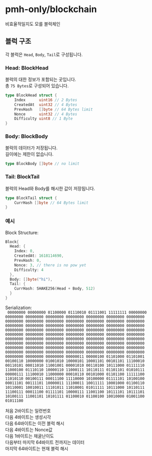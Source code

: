 # pmh-only/blockchain
비효율적일지도 모를 블럭체인

## 블럭 구조
각 블럭은 `Head`, `Body`, `Tail`로 구성됩니다.

### Head: BlockHead
블럭의 대한 정보가 포함되는 곳입니다.\
총 `75 Bytes`로 구성되어 있습니다.

```go
type BlockHead struct {
	Index      uint16 // 2 Bytes
	CreatedAt  uint32 // 4 Bytes
	PrevHash   []byte // 64 Bytes limit
	Nonce      uint32 // 4 Bytes
	Difficulty uint8 // 1 Byte
}
```

### Body: BlockBody
블럭의 데이터가 저장됩니다.\
길이에는 제한이 없습니다.

```go
type BlockBody []byte // no limit
```

### Tail: BlockTail
블럭의 Head와 Body를 해시한 값이 저장됩니다.

```go
type BlockTail struct {
	CurrHash []byte // 64 Bytes limit
}
```

### 예시
Block Structure:
```go
Block{
  Head: {
    Index: 0,
    CreatedAt: 1618114690,
    PrevHash: 0,
    Nonce: 3, // there is no pow yet
    Difficulty: 4
  },
  Body: []byte("hi"),
  Tail: {
    CurrHash: SHAKE256(Head + Body, 512)
  }
}
```

Serialization:\
`
00000000 00000000 01100000 01110010 01111001 11111111 00000000 00000000 00000000 00000000 00000000 00000000 00000000 00000000 00000000 00000000 00000000 00000000 00000000 00000000 00000000 00000000 00000000 00000000 00000000 00000000 00000000 00000000 00000000 00000000 00000000 00000000 00000000 00000000 00000000 00000000 00000000 00000000 00000000 00000000 00000000 00000000 00000000 00000000 00000000 00000000 00000000 00000000 00000000 00000000 00000000 00000000 00000000 00000000 00000000 00000000 00000000 00000000 00000000 00000000 00000000 00000000 00000000 00000000 00000000 00000000 00000000 00000000 00000000 00000000 00000000 00000000 00000000 00000011 00000100 01101000 01101001 00100110 10000000 01001010 10000101 10001101 00101101 11100010 00110101 00011010 11001001 00001010 00110100 10111000 01111110 11000100 01110110 10000110 11000111 10110111 01101101 01010111 00000111 11100010 11000000 00010110 00101000 01101100 11111100 11010110 00100111 00011100 11110000 10100000 01111101 10100100 00011101 00111101 10000011 11100011 10011111 10001000 01100110 10110001 10010011 11101011 11010001 01011111 10111000 10110111 11100111 00011100 01111101 10000111 11001100 10111101 10111101 10100111 11001101 10101111 01100010 01100100 10010000 01001100 01011100`

처음 2바이트는 일련번호\
다음 4바이트는 생성시각\
다음 64바이트는 이전 블럭 해시\
다음 4바이트는 Nonce값\
다음 1바이트는 채굴난이도\
다음부터 마지막 64바이트 전까지는 데이터\
마지막 64바이트는 현재 블럭 해시
